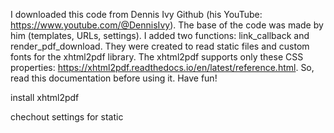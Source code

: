 I downloaded this code from Dennis Ivy Github (his YouTube: https://www.youtube.com/@DennisIvy).
The base of the code was made by him (templates, URLs, settings).
I added two functions: link_callback and render_pdf_download.
They were created to read static files and custom fonts for the xhtml2pdf library. 
The xhtml2pdf supports only these CSS properties: https://xhtml2pdf.readthedocs.io/en/latest/reference.html. 
So, read this documentation before using it. Have fun!

install xhtml2pdf

chechout settings for static
